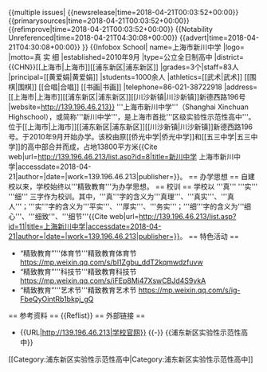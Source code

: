 {{multiple issues|
{{newsrelease|time=2018-04-21T00:03:52+00:00}}
{{primarysources|time=2018-04-21T00:03:52+00:00}}
{{refimprove|time=2018-04-21T00:03:52+00:00}}
{{Notability Unreferenced|time=2018-04-21T04:30:08+00:00}}
{{advert|time=2018-04-21T04:30:08+00:00}}
}}
{{Infobox School|
name=上海市新川中学
|logo=
|motto=真 实 细
|established=2010年9月
|type=公立全日制高中
|district={{CHN}}[[上海市|上海市]][[浦东新区|浦东新区]]
|grades=3个|staff=83人
|principal=[[黄爱娟|黄爱娟]]
|students=1000余人
|athletics=[[武术|武术]] [[围棋|围棋]] [[合唱|合唱]] [[书画|书画]]
|telephone=86-021-38722918
|address=[[上海市|上海市]][[浦东新区|浦东新区]][[川沙新镇|川沙新镇]]新德西路196号
|website=http://139.196.46.213}}
'''上海市新川中学'''（Shanghai Xinchuan Highschool），或简称'''新川中学'''，是上海市首批'''区级实验性示范性高中'''。位于[[上海市|上海市]][[浦东新区|浦东新区]][[川沙新镇|川沙新镇]]新德西路196号。于2010年9月开始办学。该校由原[[侨光中学|侨光中学]]和[[五三中学|五三中学]]的高中部合并而成，占地13800平方米<ref>{{Cite web|url=http://139.196.46.213/list.asp?id=8|title=新川中学 上海市新川中学|accessdate=2018-04-21|author=|date=|work=139.196.46.213|publisher=}}</ref>。
== 办学思想 ==
自建校以来，学校始终以'''精致教育'''为办学思想。
== 校训 ==
学校以 '''真''' '''实''' '''细''' 三字作为校训。其中，'''真'''字的含义为'''真理'''、'''真实'''、'''真人'''；'''实'''字的含义为'''平实'''、'''厚实'''、'''务实'''；'''细'''字的含义为'''细心'''、'''细致'''、'''细节'''<ref>{{Cite web|url=http://139.196.46.213/list.asp?id=11|title=上海新川中学|accessdate=2018-04-21|author=|date=|work=139.196.46.213|publisher=}}</ref>。
== 特色活动 ==
* “精致教育”'''体育节'''<ref>精致教育体育节 https://mp.weixin.qq.com/s/bl1Zgbu_ddT2kqmwdzfuvw</ref>
* “精致教育”'''科技节'''<ref>精致教育科技节 https://mp.weixin.qq.com/s/iFEp8Mi47XswCBJd4S9vkA</ref>
* “精致教育”'''艺术节'''<ref>精致教育艺术节 https://mp.weixin.qq.com/s/ig-FbeQyOintRb1bkpj_gQ</ref>

== 参考资料 ==
{{Reflist}}
== 外部链接 ==
* {{URL|http://139.196.46.213|学校官网}}
{{-}}
{{浦东新区实验性示范性高中}}

[[Category:浦东新区实验性示范性高中|Category:浦东新区实验性示范性高中]]